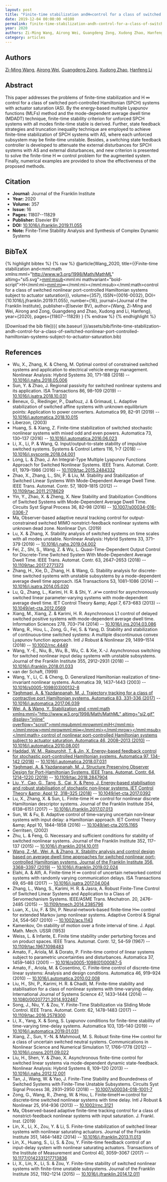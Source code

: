 ```yaml
---
layout: post
title: "Finite-time stabilization andH∞control for a class of switched nonlinear port-controlled Hamiltonian systems subject to actuator saturation"
date: 2019-12-04 00:00:00 +0100
permalink: finite-time-stabilization-andh-control-for-a-class-of-switched-nonlinear-port-controlled-hamiltonian-systems-subject-to-actuator-saturation
year: 2020
authors: Zi-Ming Wang, Airong Wei, Guangdeng Zong, Xudong Zhao, Hanfeng Li
category: articles
---
```

 
## Authors
[Zi-Ming Wang](authors/zi-ming-wang), [Airong Wei](authors/airong-wei), [Guangdeng Zong](authors/guangdeng-zong), [Xudong Zhao](authors/xudong-zhao), [Hanfeng Li](authors/hanfeng-li)
 
## Abstract
This paper addresses the problems of finite-time stabilization and H ∞ control for a class of switched port-controlled Hamiltonian (SPCH) systems with actuator saturation (AS). By the energy-based multiple Lyapunov functions (MLFs) method and the mode-dependent average dwell time (MDADT) technique, finite-time stability criterion for unforced SPCH systems with all modes finite-time stable is derived. Further, state feedback strategies and truncation inequality technique are employed to achieve finite-time stabilization of SPCH systems with AS, where each unforced subsystem may be finite-time unstable. Besides, a switching state feedback controller is developed to attenuate the external disturbances for SPCH systems with AS and external disturbances, and new criterion is presented to solve the finite-time H ∞ control problem for the augmented system. Finally, numerical examples are provided to show the effectiveness of the proposed methods.
 
## Citation
- **Journal:** Journal of the Franklin Institute
- **Year:** 2020
- **Volume:** 357
- **Issue:** 16
- **Pages:** 11807--11829
- **Publisher:** Elsevier BV
- **DOI:** [10.1016/j.jfranklin.2019.11.055](https://doi.org/10.1016/j.jfranklin.2019.11.055)
- **Note:** Finite-Time Stability Analysis and Synthesis of Complex Dynamic Systems
 
## BibTeX
{% highlight bibtex %}
{% raw %}
@article{Wang_2020,
  title={{Finite-time stabilization and<mml:math xmlns:mml="http://www.w3.org/1998/Math/MathML" altimg="si5.svg"><mml:msub><mml:mi mathvariant="bold-script">H</mml:mi><mml:mi>∞</mml:mi></mml:msub></mml:math>control for a class of switched nonlinear port-controlled Hamiltonian systems subject to actuator saturation}},
  volume={357},
  ISSN={0016-0032},
  DOI={10.1016/j.jfranklin.2019.11.055},
  number={16},
  journal={Journal of the Franklin Institute},
  publisher={Elsevier BV},
  author={Wang, Zi-Ming and Wei, Airong and Zong, Guangdeng and Zhao, Xudong and Li, Hanfeng},
  year={2020},
  pages={11807--11829}
}
{% endraw %}
{% endhighlight %}
 
[Download the bib file]({{ site.baseurl }}/assets/bib/finite-time-stabilization-andh-control-for-a-class-of-switched-nonlinear-port-controlled-hamiltonian-systems-subject-to-actuator-saturation.bib)
 
## References
- Wu, X., Zhang, K. & Cheng, M. Optimal control of constrained switched systems and application to electrical vehicle energy management. Nonlinear Analysis: Hybrid Systems 30, 171–188 (2018) -- [10.1016/j.nahs.2018.05.006](https://doi.org/10.1016/j.nahs.2018.05.006)
- Sun, Y. & Zhao, J. Regional passivity for switched nonlinear systems and its application. ISA Transactions 86, 98–109 (2019) -- [10.1016/j.isatra.2018.10.031](https://doi.org/10.1016/j.isatra.2018.10.031)
- Beneux, G., Riedinger, P., Daafouz, J. & Grimaud, L. Adaptive stabilization of switched affine systems with unknown equilibrium points: Application to power converters. Automatica 99, 82–91 (2019) -- [10.1016/j.automatica.2018.10.015](https://doi.org/10.1016/j.automatica.2018.10.015)
- Liberzon, (2003)
- Huang, S. & Xiang, Z. Finite-time stabilization of switched stochastic nonlinear systems with mixed odd and even powers. Automatica 73, 130–137 (2016) -- [10.1016/j.automatica.2016.06.023](https://doi.org/10.1016/j.automatica.2016.06.023)
- Li, X., Li, P. & Wang, Q. Input/output-to-state stability of impulsive switched systems. Systems &amp; Control Letters 116, 1–7 (2018) -- [10.1016/j.sysconle.2018.04.001](https://doi.org/10.1016/j.sysconle.2018.04.001)
- Long, L. & Zhao, J. An Integral-Type Multiple Lyapunov Functions Approach for Switched Nonlinear Systems. IEEE Trans. Automat. Contr. 61, 1979–1986 (2016) -- [10.1109/tac.2015.2484332](https://doi.org/10.1109/tac.2015.2484332)
- Zhao, X., Zhang, L., Shi, P. & Liu, M. Stability and Stabilization of Switched Linear Systems With Mode-Dependent Average Dwell Time. IEEE Trans. Automat. Contr. 57, 1809–1815 (2012) -- [10.1109/tac.2011.2178629](https://doi.org/10.1109/tac.2011.2178629)
- Yin, Y., Zhao, X. & Zheng, X. New Stability and Stabilization Conditions of Switched Systems with Mode-Dependent Average Dwell Time. Circuits Syst Signal Process 36, 82–98 (2016) -- [10.1007/s00034-016-0306-7](https://doi.org/10.1007/s00034-016-0306-7)
- Ma, Observer-based adaptive neural tracking control for output-constrained switched MIMO nonstrict-feedback nonlinear systems with unknown dead zone. Nonlinear Dyn. (2019)
- Lu, X. & Zhang, X. Stability analysis of switched systems on time scales with all modes unstable. Nonlinear Analysis: Hybrid Systems 33, 371–379 (2019) -- [10.1016/j.nahs.2019.04.002](https://doi.org/10.1016/j.nahs.2019.04.002)
- Fei, Z., Shi, S., Wang, Z. & Wu, L. Quasi-Time-Dependent Output Control for Discrete-Time Switched System With Mode-Dependent Average Dwell Time. IEEE Trans. Automat. Contr. 63, 2647–2653 (2018) -- [10.1109/tac.2017.2771373](https://doi.org/10.1109/tac.2017.2771373)
- Zhang, H., Xie, D., Zhang, H. & Wang, G. Stability analysis for discrete-time switched systems with unstable subsystems by a mode-dependent average dwell time approach. ISA Transactions 53, 1081–1086 (2014) -- [10.1016/j.isatra.2014.05.020](https://doi.org/10.1016/j.isatra.2014.05.020)
- Lu, Q., Zhang, L., Karimi, H. R. & Shi, Y. ℋ∞ control for asynchronously switched linear parameter‐varying systems with mode‐dependent average dwell time. IET Control Theory &amp;amp; Appl 7, 673–683 (2013) -- [10.1049/iet-cta.2012.0569](https://doi.org/10.1049/iet-cta.2012.0569)
- Xiang, M., Xiang, Z. & Karimi, H. R. Asynchronous L1 control of delayed switched positive systems with mode-dependent average dwell time. Information Sciences 278, 703–714 (2014) -- [10.1016/j.ins.2014.03.086](https://doi.org/10.1016/j.ins.2014.03.086)
- Wang, R., Hou, L., Zong, G., Fei, S. & Yang, D. Stability and stabilization of continuous‐time switched systems: A multiple discontinuous convex Lyapunov function approach. Intl J Robust &amp; Nonlinear 29, 1499–1514 (2018) -- [10.1002/rnc.4449](https://doi.org/10.1002/rnc.4449)
- Wang, Y.-E., Niu, B., Wu, B., Wu, C. & Xie, X.-J. Asynchronous switching for switched nonlinear input delay systems with unstable subsystems. Journal of the Franklin Institute 355, 2912–2931 (2018) -- [10.1016/j.jfranklin.2018.01.033](https://doi.org/10.1016/j.jfranklin.2018.01.033)
- van der Schaft, (1999)
- Wang, Y., Li, C. & Cheng, D. Generalized Hamiltonian realization of time-invariant nonlinear systems. Automatica 39, 1437–1443 (2003) -- [10.1016/s0005-1098(03)00132-8](https://doi.org/10.1016/s0005-1098(03)00132-8)
- [Yaghmaei, A. & Yazdanpanah, M. J. Trajectory tracking for a class of contractive port Hamiltonian systems. Automatica 83, 331–336 (2017)](trajectory-tracking-for-a-class-of-contractive-port-hamiltonian-systems) -- [10.1016/j.automatica.2017.06.039](https://doi.org/10.1016/j.automatica.2017.06.039)
- [Wei, A. & Wang, Y. Stabilization and <mml:math xmlns:mml="http://www.w3.org/1998/Math/MathML" altimg="si2.gif" display="inline" overflow="scroll"><mml:msub><mml:mrow><mml:mi>H</mml:mi></mml:mrow><mml:mrow><mml:mi>∞</mml:mi></mml:mrow></mml:msub></mml:math> control of nonlinear port-controlled Hamiltonian systems subject to actuator saturation. Automatica 46, 2008–2013 (2010)](stabilization-and-h-control-of-nonlinear-port-controlled-hamiltonian-systems-subject-to-actuator-saturation) -- [10.1016/j.automatica.2010.08.001](https://doi.org/10.1016/j.automatica.2010.08.001)
- [Haddad, W. M., Rajpurohit, T. & Jin, X. Energy-based feedback control for stochastic port-controlled Hamiltonian systems. Automatica 97, 134–142 (2018)](energy-based-feedback-control-for-stochastic-port-controlled-hamiltonian-systems) -- [10.1016/j.automatica.2018.07.031](https://doi.org/10.1016/j.automatica.2018.07.031)
- [Yaghmaei, A. & Yazdanpanah, M. J. Structure Preserving Observer Design for Port-Hamiltonian Systems. IEEE Trans. Automat. Contr. 64, 1214–1220 (2019)](structure-preserving-observer-design-for-port-hamiltonian-systems) -- [10.1109/tac.2018.2847904](https://doi.org/10.1109/tac.2018.2847904)
- [Liu, Y., Cao, G., Tang, S., Cai, X. & Peng, J. Energy‐based stabilisation and  robust stabilisation of stochastic non‐linear systems. IET Control Theory &amp;amp; Appl 12, 318–325 (2018)](energy-based-stabilisation-and-robust-stabilisation-of-stochastic-non-linear-systems) -- [10.1049/iet-cta.2017.0392](https://doi.org/10.1049/iet-cta.2017.0392)
- Lu, X., Zhang, X. & Sun, L. Finite-time H ∞ control for nonlinear discrete Hamiltonian descriptor systems. Journal of the Franklin Institute 354, 6138–6151 (2017) -- [10.1016/j.jfranklin.2017.07.013](https://doi.org/10.1016/j.jfranklin.2017.07.013)
- Sun, W. & Fu, B. Adaptive control of time‐varying uncertain non‐linear systems with input delay: a Hamiltonian approach. IET Control Theory &amp;amp; Appl 10, 1844–1858 (2016) -- [10.1049/iet-cta.2015.1165](https://doi.org/10.1049/iet-cta.2015.1165)
- Gerritsen, (2002)
- Zhu, L. & Feng, G. Necessary and sufficient conditions for stability of switched nonlinear systems. Journal of the Franklin Institute 352, 117–137 (2015) -- [10.1016/j.jfranklin.2014.10.011](https://doi.org/10.1016/j.jfranklin.2014.10.011)
- [Wang, Z.-M., Wei, A. & Zhang, X. Stability analysis and control design based on average dwell time approaches for switched nonlinear port-controlled Hamiltonian systems. Journal of the Franklin Institute 356, 3368–3397 (2019)](stability-analysis-and-control-design-based-on-average-dwell-time-approaches-for-switched-nonlinear-port-controlled-hamiltonian-systems) -- [10.1016/j.jfranklin.2019.02.024](https://doi.org/10.1016/j.jfranklin.2019.02.024)
- Elahi, A. & Alfi, A. Finite-time H ∞ control of uncertain networked control systems with randomly varying communication delays. ISA Transactions 69, 65–88 (2017) -- [10.1016/j.isatra.2017.04.004](https://doi.org/10.1016/j.isatra.2017.04.004)
- Zhang, L., Wang, S., Karimi, H. R. & Jasra, A. Robust Finite-Time Control of Switched Linear Systems and Application to a Class of Servomechanism Systems. IEEE/ASME Trans. Mechatron. 20, 2476–2485 (2015) -- [10.1109/tmech.2014.2385796](https://doi.org/10.1109/tmech.2014.2385796)
- Luan, X., Liu, F. & Shi, P. Neural‐network‐based finite‐time H∞ control for extended Markov jump nonlinear systems. Adaptive Control &amp; Signal 24, 554–567 (2010) -- [10.1002/acs.1143](https://doi.org/10.1002/acs.1143)
- Kamenkov, On stability of motion over a finite interval of time. J. Appl. Math. Mech. USSR (1953)
- Weiss, L. & Infante, E. Finite time stability under perturbing forces and on product spaces. IEEE Trans. Automat. Contr. 12, 54–59 (1967) -- [10.1109/tac.1967.1098483](https://doi.org/10.1109/tac.1967.1098483)
- Amato, F., Ariola, M. & Dorato, P. Finite-time control of linear systems subject to parametric uncertainties and disturbances. Automatica 37, 1459–1463 (2001) -- [10.1016/s0005-1098(01)00087-5](https://doi.org/10.1016/s0005-1098(01)00087-5)
- Amato, F., Ariola, M. & Cosentino, C. Finite-time control of discrete-time linear systems: Analysis and design conditions. Automatica 46, 919–924 (2010) -- [10.1016/j.automatica.2010.02.008](https://doi.org/10.1016/j.automatica.2010.02.008)
- Liu, H., Shi, P., Karimi, H. R. & Chadli, M. Finite-time stability and stabilisation for a class of nonlinear systems with time-varying delay. International Journal of Systems Science 47, 1433–1444 (2014) -- [10.1080/00207721.2014.932467](https://doi.org/10.1080/00207721.2014.932467)
- Song, J., Niu, Y. & Zou, Y. Finite-Time Stabilization via Sliding Mode Control. IEEE Trans. Automat. Contr. 62, 1478–1483 (2017) -- [10.1109/tac.2016.2578300](https://doi.org/10.1109/tac.2016.2578300)
- Li, X., Yang, X. & Song, S. Lyapunov conditions for finite-time stability of time-varying time-delay systems. Automatica 103, 135–140 (2019) -- [10.1016/j.automatica.2019.01.031](https://doi.org/10.1016/j.automatica.2019.01.031)
- Xiang, Z., Sun, Y.-N. & Mahmoud, M. S. Robust finite-time H∞ control for a class of uncertain switched neutral systems. Communications in Nonlinear Science and Numerical Simulation 17, 1766–1778 (2012) -- [10.1016/j.cnsns.2011.09.022](https://doi.org/10.1016/j.cnsns.2011.09.022)
- Liu, H., Shen, Y. & Zhao, X. Asynchronous finite-time control for switched linear systems via mode-dependent dynamic state-feedback. Nonlinear Analysis: Hybrid Systems 8, 109–120 (2013) -- [10.1016/j.nahs.2012.12.001](https://doi.org/10.1016/j.nahs.2012.12.001)
- Tan, J., Wang, W. & Yao, J. Finite-Time Stability and Boundedness of Switched Systems with Finite-Time Unstable Subsystems. Circuits Syst Signal Process 38, 2931–2950 (2018) -- [10.1007/s00034-018-1001-7](https://doi.org/10.1007/s00034-018-1001-7)
- Zong, G., Wang, R., Zheng, W. & Hou, L. Finite‐timeH ∞ control for discrete‐time switched nonlinear systems with time delay. Intl J Robust &amp; Nonlinear 25, 914–936 (2013) -- [10.1002/rnc.3121](https://doi.org/10.1002/rnc.3121)
- Ma, Observed-based adaptive finite-time tracking control for a class of nonstrict-feedback nonlinear systems with input saturation. J. Frankl. Inst. (2019)
- Lin, X., Li, X., Zou, Y. & Li, S. Finite-time stabilization of switched linear systems with nonlinear saturating actuators. Journal of the Franklin Institute 351, 1464–1482 (2014) -- [10.1016/j.jfranklin.2013.11.013](https://doi.org/10.1016/j.jfranklin.2013.11.013)
- Lin, X., Huang, S., Li, S. & Zou, Y. Finite-time feedback control of an input-delay system with nonlinear saturating actuators. Transactions of the Institute of Measurement and Control 40, 3059–3067 (2017) -- [10.1177/0142331217713836](https://doi.org/10.1177/0142331217713836)
- Li, X., Lin, X., Li, S. & Zou, Y. Finite-time stability of switched nonlinear systems with finite-time unstable subsystems. Journal of the Franklin Institute 352, 1192–1214 (2015) -- [10.1016/j.jfranklin.2014.12.011](https://doi.org/10.1016/j.jfranklin.2014.12.011)

